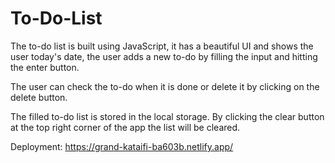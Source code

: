 # To-Do-List
The to-do list is built using JavaScript, it has a beautiful UI and shows the user today's date, the user adds a new to-do by filling the input and hitting the enter button.

The user can check the to-do when it is done or delete it by clicking on the delete button.

The filled to-do list is stored in the local storage. By clicking the clear button at the top right corner of the app the list will be cleared.

Deployment:
https://grand-kataifi-ba603b.netlify.app/
